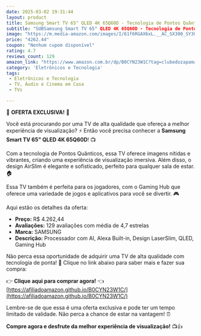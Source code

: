 ```yaml
---
date: 2025-03-02 19:31:44
layout: product
title: Samsung Smart TV 65" QLED 4K 65Q60D - Tecnologia de Pontos Quânticos, Design AirSlim, Gaming Hub
subtitle: "SUBSamsung Smart TV 65" QLED 4K 65Q60D - Tecnologia de Pontos Quânticos, Design AirSlim, Gaming Hub"
image: "https://m.media-amazon.com/images/I/61f6RGAX6xL.__AC_SX300_SY300_QL70_ML2_.jpg"
price: "4262.44"
coupon: "Nenhum cupom disponível"
rating: 4.7
reviews_count: 129
amazon_link: "https://www.amazon.com.br/dp/B0CYN23W1C?tag=clubedozapama-20"
category: 'Eletrônicos e Tecnologia'
tags:
 - Eletrônicos e Tecnologia
 - TV, Áudio e Cinema em Casa
 - TVs

---
```


🚀 **OFERTA EXCLUSIVA!** 🚀

Você está procurando por uma TV de alta qualidade que ofereça a melhor experiência de visualização? ⚡️ Então você precisa conhecer a **Samsung Smart TV 65" QLED 4K 65Q60D**! 📺

Com a tecnologia de Pontos Quânticos, essa TV oferece imagens nítidas e vibrantes, criando uma experiência de visualização imersiva. Além disso, o design AirSlim é elegante e sofisticado, perfeito para qualquer sala de estar. 🏠

Essa TV também é perfeita para os jogadores, com o Gaming Hub que oferece uma variedade de jogos e aplicativos para você se divertir. 🎮

Aqui estão os detalhes da oferta:

* **Preço:** R$ 4.262,44
* **Avaliações:** 129 avaliações com média de 4,7 estrelas
* **Marca:** SAMSUNG
* **Descrição:** Processador com AI, Alexa Built-in, Design LaserSlim, QLED, Gaming Hub

Não perca essa oportunidade de adquirir uma TV de alta qualidade com tecnologia de ponta! 🚀 Clique no link abaixo para saber mais e fazer sua compra:

👉 **Clique aqui para comprar agora!** 👈 [https://afiliadoamazon.github.io/B0CYN23W1C/](https://afiliadoamazon.github.io/B0CYN23W1C/)

Lembre-se de que essa é uma oferta exclusiva e pode ter um tempo limitado de validade. Não perca a chance de estar na vantagem! ⏰

**Compre agora e desfrute da melhor experiência de visualização!** 📺👍